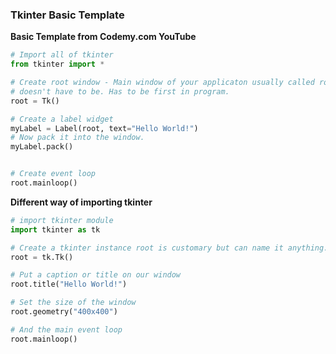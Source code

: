 
### Tkinter Basic Template

**Basic Template from Codemy.com YouTube**

``` python
# Import all of tkinter
from tkinter import *

# Create root window - Main window of your applicaton usually called root, but
# doesn't have to be. Has to be first in program.
root = Tk()

# Create a label widget
myLabel = Label(root, text="Hello World!")
# Now pack it into the window.
myLabel.pack()


# Create event loop
root.mainloop()

```

**Different way of importing tkinter**

``` python
# import tkinter module
import tkinter as tk

# Create a tkinter instance root is customary but can name it anything.
root = tk.Tk()

# Put a caption or title on our window
root.title("Hello World!")

# Set the size of the window
root.geometry("400x400")

# And the main event loop
root.mainloop()
```